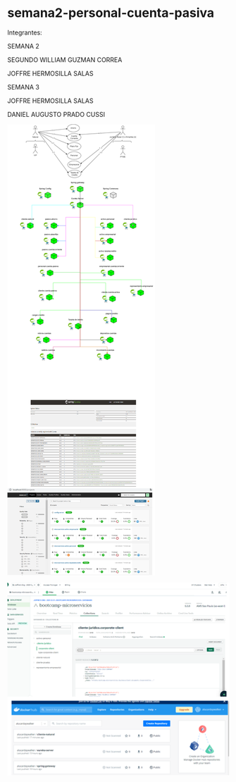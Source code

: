 # semana2-personal-cuenta-pasiva



Integrantes:

SEMANA 2

SEGUNDO WILLIAM GUZMAN CORREA

JOFFRE HERMOSILLA SALAS


SEMANA 3

JOFFRE HERMOSILLA SALAS

DANIEL AUGUSTO PRADO CUSSI


![ScreenShot](https://github.com/joffrehermosilla/semana2/blob/master/Diagrama%20de%20Microservicios%20solucion%20semana2.drawio.png) 


![ScreenShot](https://github.com/joffrehermosilla/semana2/blob/master/continuacion%20de%20entregables.drawio.png) 
